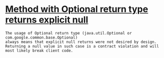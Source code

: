 # [Method with Optional return type returns explicit null](https://spotbugs.readthedocs.io/en/latest/bugDescriptions.html#NP_OPTIONAL_RETURN_NULL)

    The usage of Optional return type (java.util.Optional or com.google.common.base.Optional)
    always means that explicit null returns were not desired by design.
    Returning a null value in such case is a contract violation and will most likely break client code.